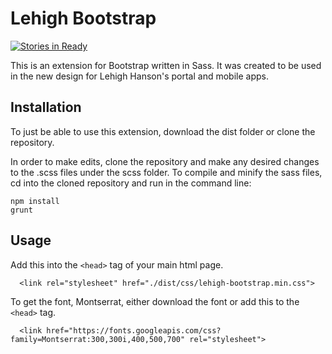 # Lehigh Bootstrap

[![Stories in Ready](https://badge.waffle.io/Thakugan/LehighBootstrap.png?label=ready&title=Ready)](https://waffle.io/Thakugan/LehighBootstrap?utm_source=badge)

This is an extension for Bootstrap written in Sass. It was created to be used in the new design for Lehigh Hanson's portal and mobile apps.

## Installation

To just be able to use this extension, download the dist folder or clone the repository.

In order to make edits, clone the repository and make any desired changes to the .scss files under the scss folder. To compile and minify the sass files, cd into the cloned repository and run in the command line:

```
npm install
grunt
```

## Usage

Add this into the `<head>` tag of your main html page.

```
  <link rel="stylesheet" href="./dist/css/lehigh-bootstrap.min.css">
```

To get the font, Montserrat, either download the font or add this to the `<head>` tag.

```
  <link href="https://fonts.googleapis.com/css?family=Montserrat:300,300i,400,500,700" rel="stylesheet">
```
